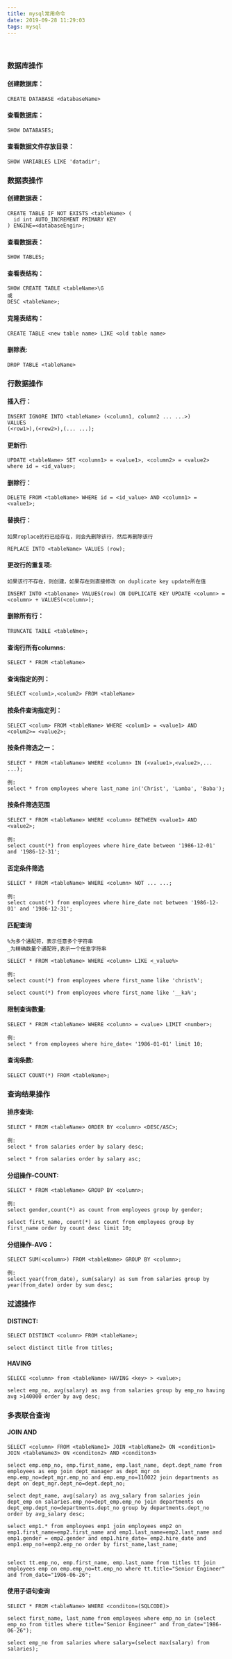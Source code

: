 ```yaml
---
title: mysql常用命令
date: 2019-09-28 11:29:03
tags: mysql
---
```

&#160;&#160;&#160;&#160;&#160;&#160;

### 数据库操作

#### 创建数据库：
```
CREATE DATABASE <databaseName>
```

#### 查看数据库：
```
SHOW DATABASES;
```
#### 查看数据文件存放目录：
```
SHOW VARIABLES LIKE 'datadir';
```
<!--more-->
### 数据表操作

#### 创建数据表：
```
CREATE TABLE IF NOT EXISTS <tableName> (
  id int AUTO_INCREMENT PRIMARY KEY
) ENGINE=<databaseEngin>;
```

#### 查看数据表：
```
SHOW TABLES;
```

#### 查看表结构：
```
SHOW CREATE TABLE <tableName>\G
或
DESC <tableName>;
```
#### 克隆表结构：
```
CREATE TABLE <new table name> LIKE <old table name>
```
#### 删除表:
```
DROP TABLE <tableName>
```

### 行数据操作

#### 插入行：
```
INSERT IGNORE INTO <tableName> (<column1, column2 ... ...>)
VALUES
(<row1>),(<row2>),(... ...);
```
#### 更新行:
```
UPDATE <tableName> SET <column1> = <value1>, <column2> = <value2> where id = <id_value>;
```
#### 删除行：
```
DELETE FROM <tableName> WHERE id = <id_value> AND <column1> = <value1>;
```

#### 替换行：
```
如果replace的行已经存在，则会先删除该行，然后再删除该行

REPLACE INTO <tableName> VALUES (row);
```

#### 更改行的重复项:
```
如果该行不存在，则创建，如果存在则直接修改 on duplicate key update所在值

INSERT INTO <tablename> VALUES(row) ON DUPLICATE KEY UPDATE <column> = <column> + VALUES(<column>);
```

#### 删除所有行：
```
TRUNCATE TABLE <tableNme>;
```
#### 查询行所有columns:
```
SELECT * FROM <tableName>
```

#### 查询指定的列：
```
SELECT <colum1>,<colum2> FROM <tableName>
```

#### 按条件查询指定列：
```
SELECT <colum> FROM <tableName> WHERE <colum1> = <value1> AND <colum2>= <value2>;
```

#### 按条件筛选之一：
```
SELECT * FROM <tableName> WHERE <column> IN (<value1>,<value2>,... ...);

例:
select * from employees where last_name in('Christ', 'Lamba', 'Baba'); 
```
#### 按条件筛选范围
```
SELECT * FROM <tableName> WHERE <column> BETWEEN <value1> AND <value2>;

例:
select count(*) from employees where hire_date between '1986-12-01' and '1986-12-31';
```

#### 否定条件筛选
```
SELECT * FROM <tableName> WHERE <column> NOT ... ...;

例:
select count(*) from employees where hire_date not between '1986-12-01' and '1986-12-31';
```

#### 匹配查询
```
%为多个通配符，表示任意多个字符串
_为精确数量个通配符,表示一个任意字符串

SELECT * FROM <tableName> WHERE <column> LIKE <_value%>

例:
select count(*) from employees where first_name like 'christ%';

select count(*) from employees where first_name like '__ka%';

```

#### 限制查询数量:
```
SELECT * FROM <tableName> WHERE <column> = <value> LIMIT <number>;

例:
select * from employees where hire_date< '1986-01-01' limit 10;
```

#### 查询条数:
```
SELECT COUNT(*) FROM <tableName>;
```

### 查询结果操作

#### 排序查询:

```
SELECT * FROM <tableName> ORDER BY <column> <DESC/ASC>;

例:
select * from salaries order by salary desc;

select * from salaries order by salary asc;

```
#### 分组操作-COUNT:
```
SELECT * FROM <tableName> GROUP BY <column>;

例:
select gender,count(*) as count from employees group by gender;

select first_name, count(*) as count from employees group by first_name order by count desc limit 10;

```
#### 分组操作-AVG：
```
SELECT SUM(<column>) FROM <tableName> GROUP BY <column>;

例:
select year(from_date), sum(salary) as sum from salaries group by year(from_date) order by sum desc;

```
### 过滤操作

#### DISTINCT:
```
SELECT DISTINCT <column> FROM <tableName>;

select distinct title from titles;
```

#### HAVING
```
SELECE <column> from <tableName> HAVING <key> > <value>;

select emp_no, avg(salary) as avg from salaries group by emp_no having avg >140000 order by avg desc;

```

### 多表联合查询

#### JOIN AND

```
SELECT <column> FROM <tableName1> JOIN <tableName2> ON <condition1> JOIN <tableName3> ON <conditon2> AND <conditon3>

select emp.emp_no, emp.first_name, emp.last_name, dept.dept_name from employees as emp join dept_manager as dept_mgr on emp.emp_no=dept_mgr.emp_no and emp.emp_no=110022 join departments as dept on dept_mgr.dept_no=dept.dept_no;

select dept_name, avg(salary) as avg_salary from salaries join dept_emp on salaries.emp_no=dept_emp.emp_no join departments on dept_emp.dept_no=departments.dept_no group by departments.dept_no order by avg_salary desc;

select emp1.* from employees emp1 join employees emp2 on emp1.first_name=emp2.first_name and emp1.last_name=emp2.last_name and emp1.gender = emp2.gender and emp1.hire_date= emp2.hire_date and emp1.emp_no!=emp2.emp_no order by first_name,last_name;


select tt.emp_no, emp.first_name, emp.last_name from titles tt join employees emp on emp.emp_no=tt.emp_no where tt.title="Senior Engineer" and from_date="1986-06-26";
```

#### 使用子语句查询

```
SELECT * FROM <tableName> WHERE <conditon=(SQLCODE)>

select first_name, last_name from employees where emp_no in (select emp_no from titles where title="Senior Engineer" and from_date="1986-06-26");

select emp_no from salaries where salary=(select max(salary) from salaries);

```









